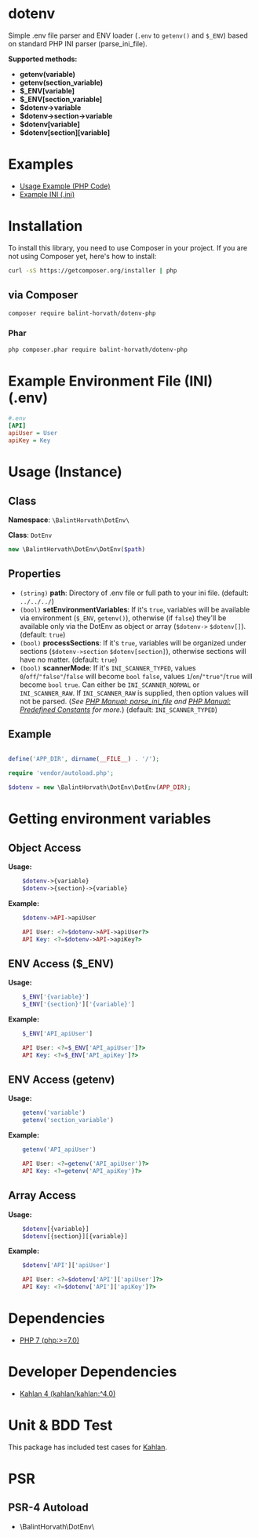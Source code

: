 # dotenv
Simple .env file parser and ENV loader (`.env` to `getenv()` and `$_ENV`) based on standard PHP INI parser (parse_ini_file).

**Supported methods:**
- **getenv(variable)**
- **getenv(section_variable)**
- **$_ENV[variable]**
- **$_ENV[section_variable]**
- **$dotenv->variable**
- **$dotenv->section->variable**
- **$dotenv[variable]**
- **$dotenv[section][variable]**

# Examples
- [Usage Example (PHP Code)](/examples/usage.php)
- [Example INI (.ini)](/examples/.env)

# Installation

To install this library, you need to use Composer in your project. If you are not using Composer yet, here's how to install:

```bash
curl -sS https://getcomposer.org/installer | php
```

## via Composer

```bash
composer require balint-horvath/dotenv-php
```

### Phar
```bash
php composer.phar require balint-horvath/dotenv-php
```

# Example Environment File (INI) (.env)

```ini
#.env
[API]
apiUser = User
apiKey = Key
```

# Usage (Instance)

## Class

**Namespace**: `\BalintHorvath\DotEnv\`

**Class**: `DotEnv`

```php
new \BalintHorvath\DotEnv\DotEnv($path)
```

## Properties
- `(string)` **path**: Directory of .env file or full path to your ini file. (default: `../../../`)
- `(bool)` **setEnvironmentVariables**: If it's `true`, variables will be available via environment (`$_ENV`, `getenv()`), otherwise (if `false`) they'll be available only via the DotEnv as object or array (`$dotenv->` `$dotenv[]`). (default: `true`)
- `(bool)` **processSections**: If it's `true`, variables will be organized under sections (`$dotenv->section` `$dotenv[section]`), otherwise sections will have no matter. (default: `true`)
- `(bool)` **scannerMode**: If it's `INI_SCANNER_TYPED`, values `0`/`off`/`"false"`/`false` will become `bool` `false`, values `1`/`on`/`"true"`/`true` will become `bool` `true`. Can either be `INI_SCANNER_NORMAL` or `INI_SCANNER_RAW`. If `INI_SCANNER_RAW` is supplied, then option values will not be parsed. 
(*See [PHP Manual: parse_ini_file](http://php.net/manual/en/function.parse-ini-file.php) and [PHP Manual: Predefined Constants](http://php.net/manual/en/filesystem.constants.php) for more.*)
(default: `INI_SCANNER_TYPED`)

## Example
```php

define('APP_DIR', dirname(__FILE__) . '/');

require 'vendor/autoload.php';

$dotenv = new \BalintHorvath\DotEnv\DotEnv(APP_DIR);

```

# Getting environment variables

## Object Access

**Usage:**
```php
    $dotenv->{variable}
    $dotenv->{section}->{variable}
```

**Example:**
```php
    $dotenv->API->apiUser
```

```php
    API User: <?=$dotenv->API->apiUser?>
    API Key: <?=$dotenv->API->apiKey?>
```



## ENV Access ($_ENV)

**Usage:**
```php
    $_ENV['{variable}']
    $_ENV['{section}']['{variable}']
```

**Example:**
```php
    $_ENV['API_apiUser']
```
```php
    API User: <?=$_ENV['API_apiUser']?>
    API Key: <?=$_ENV['API_apiKey']?>
```

## ENV Access (getenv)

**Usage:**
```php
    getenv('variable')
    getenv('section_variable')
```

**Example:**
```php
    getenv('API_apiUser')
```
```php
    API User: <?=getenv('API_apiUser')?>
    API Key: <?=getenv('API_apiKey')?>
```

## Array Access

**Usage:**
```php
    $dotenv[{variable}]
    $dotenv[{section}][{variable}]
```

**Example:**
```php
    $dotenv['API']['apiUser']
```
```php
    API User: <?=$dotenv['API']['apiUser']?>
    API Key: <?=$dotenv['API']['apiKey']?>
```


# Dependencies
- [PHP 7 (php:>=7.0)](http://php.net/)

# Developer Dependencies
- [Kahlan 4 (kahlan/kahlan:^4.0)]((https://kahlan.github.io/docs/))

# Unit & BDD Test
This package has included test cases for [Kahlan](https://kahlan.github.io/docs/).


# PSR

## PSR-4 Autoload
- \\BalintHorvath\\DotEnv\\
